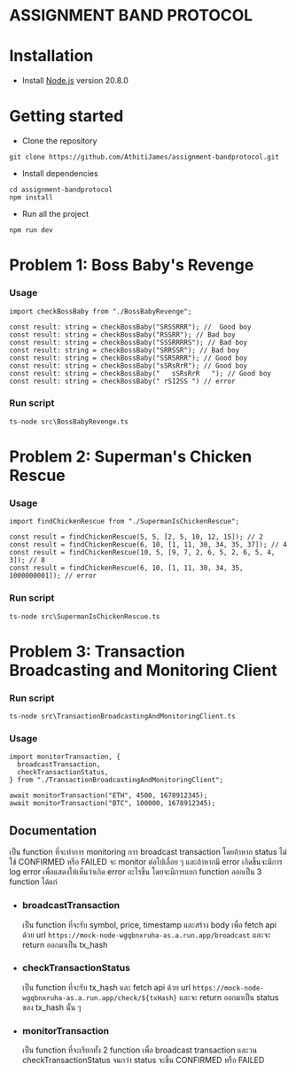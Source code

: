 # ASSIGNMENT BAND PROTOCOL

# Installation

- Install [Node.js](https://nodejs.org/en/) version 20.8.0

# Getting started

- Clone the repository

```
git clone https://github.com/AthitiJames/assignment-bandprotocol.git
```

- Install dependencies

```
cd assignment-bandprotocol
npm install
```

- Run all the project

```
npm run dev
```

# Problem 1: Boss Baby's Revenge

### Usage

```
import checkBossBaby from "./BossBabyRevenge";

const result: string = checkBossBaby("SRSSRRR"); //  Good boy
const result: string = checkBossBaby("RSSRR"); // Bad boy
const result: string = checkBossBaby("SSSRRRRS"); // Bad boy
const result: string = checkBossBaby("SRRSSR"); // Bad boy
const result: string = checkBossBaby("SSRSRRR"); // Good boy
const result: string = checkBossBaby("sSRsRrR"); // Good boy 
const result: string = checkBossBaby("   sSRsRrR   "); // Good boy
const result: string = checkBossBaby(" rS12SS ") // error
```

### Run script

```
ts-node src\BossBabyRevenge.ts
```

# Problem 2: Superman's Chicken Rescue

### Usage

```
import findChickenRescue from "./SupermanIsChickenRescue";

const result = findChickenRescue(5, 5, [2, 5, 10, 12, 15]); // 2
const result = findChickenRescue(6, 10, [1, 11, 30, 34, 35, 37]); // 4
const result = findChickenRescue(10, 5, [9, 7, 2, 6, 5, 2, 6, 5, 4, 3]); // 8
const result = findChickenRescue(6, 10, [1, 11, 30, 34, 35, 1000000001]); // error
```

### Run script

```
ts-node src\SupermanIsChickenRescue.ts
```

# Problem 3: Transaction Broadcasting and Monitoring Client

### Run script

```
ts-node src\TransactionBroadcastingAndMonitoringClient.ts
```
### Usage

```
import monitorTransaction, {
  broadcastTransaction,
  checkTransactionStatus,
} from "./TransactionBroadcastingAndMonitoringClient";

await monitorTransaction("ETH", 4500, 1678912345);
await monitorTransaction("BTC", 100000, 1678912345);
```
## Documentation

เป็น function ที่จะทำการ monitoring การ broadcast transaction โดยถ้าหาก status ไม่ใช้ CONFIRMED หรือ FAILED จะ monitor ต่อไปเลื่อย ๆ และถ้าหากมี error เกิดขึ้นจะมีการ log error เพื่อแสดงให้เห็นว่าเกิด error อะไรขึ้น โดยจะมีการแยก function ออกเป็น 3 function ได้แก่

- ### broadcastTransaction
  เป็น function ที่จะรับ symbol, price, timestamp และสร้าง body เพื่อ fetch api ด้วย url `https://mock-node-wgqbnxruha-as.a.run.app/broadcast` และจะ return ออกมาเป็น tx_hash
- ### checkTransactionStatus
  เป็น function ที่จะรับ tx_hash และ fetch api ด้วย url `https://mock-node-wgqbnxruha-as.a.run.app/check/${txHash}` และจะ return ออกมาเป็น status ของ tx_hash นั้น ๆ
- ### monitorTransaction
  เป็น function ที่จะเรียกทั้ง 2 function เพื่อ broadcast transaction และวน checkTransactionStatus จนกว่า status จะขึ้น CONFIRMED หรือ FAILED
